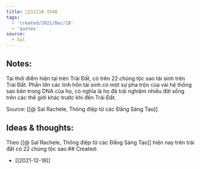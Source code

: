 ```yaml
---
title: 💬211218-1540
tags:
  - 'created/2021/Dec/18'
  - 'quotes'
source:
  - Sal
---
```


## Notes:
Tại thời điểm hiện tại trên Trái Đất, có trên 22 chủng tộc sao tái sinh trên Trái Đất. Phần lớn các linh hồn tái sinh có một sự pha trộn của vài hệ thống sao bên trong DNA của họ, có nghĩa là họ đã trải nghiệm nhiều đời sống trên các thế giới khác trước khi đến Trái Đất.

Source: [[@ Sal Rachele, Thông điệp từ các Đấng Sáng Tạo]]

## Ideas & thoughts:
Theo [[@ Sal Rachele, Thông điệp từ các Đấng Sáng Tạo]] hiện nay trên trái đất có 22 chủng tộc sao.## Created:
- [[2021-12-18]]
